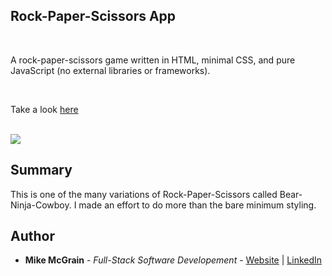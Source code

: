 ## Rock-Paper-Scissors App

<br>

A rock-paper-scissors game written in HTML, minimal CSS, and pure JavaScript (no external libraries or frameworks).

<br>

Take a look [here](https://mikemcgrain.github.io/rock_paper_scissors/)

<br>

<image src="images/screenshot1.png">

## Summary

This is one of the many variations of Rock-Paper-Scissors called Bear-Ninja-Cowboy.  I made an effort to do more than the bare minimum styling.

## Author

* **Mike McGrain** - *Full-Stack Software Developement* - [Website](http://mikemcgrain.com) | [LinkedIn](https://www.linkedin.com/in/michaelmcgrain)
